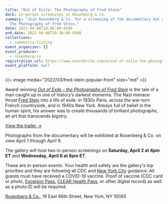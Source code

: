 ```yaml
---
title: "Out of Exile: The Photography of Fred Stein"
deck: In-person screenings at Rosenberg & Co.
summary: "Join Rosenberg & Co. for a screening of the documentary Out of Exile:
  The Photography of Fred Stein."
date: 2022-04-06T18:00:00-0500
end_date: 2022-04-06T19:30:00-0500
collections:
  - community-listing
event_organizer: []
event_producer:
  - rosenberg-co
registration_url: https://www.eventbrite.com/e/out-of-exile-the-photography-of-fred-stein-tickets-298289240147
event_platform: null
---
```

{{< image media="2022/03/fred-stein-popular-front" size="md" >}}

Award-winning *[Out of Exile – the Photography of Fred Stein](https://www.fredsteinmovie.com/)* is the tale of a man caught up in one of history’s darkest moments. The Nazi menace thrust [Fred Stein](http://www.rosenbergco.com/artists/fred-stein) into a life of exile: in 1930s Paris, across the war-torn French countryside, and in 1940s New York. Always full of belief in the human spirit, his answer was to create thousands of brilliant photographs, an art that transcends bigotry.

[View the trailer →](https://vimeo.com/590769407)

Photographs from the documentary will be exhibited at Rosenberg & Co. on view April 1 through April 9. 

The gallery will host two in-person screenings on **Saturday, April 2 at 4pm ET** and **Wednesday, April 6 at 6pm ET**. 

These are in-person events. Your health and safety are the gallery's top priorities and they are following all CDC and [New York City](https://www1.nyc.gov/site/doh/covid/covid-19-main.page) guidance. All guests must have received a COVID-19 vaccine. Proof of vaccine (CDC card or photo, [Excelsior Pass](https://covid19vaccine.health.ny.gov/excelsior-pass), [CLEAR Health Pass](https://www.clearme.com/healthpass), or other digital record) as well as a photo ID will be required.

[Rosenberg & Co.](http://www.rosenbergco.com/), 19 East 66th Street, New York, NY 10065